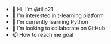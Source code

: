 - 👋 Hi, I’m @tillo21
- 👀 I’m interested in t-learning platform
- 🌱 I’m currently learning Python
- 💞️ I’m looking to collaborate on GitHub
- 📫 How to reach me goal

<!---
tillo21/tillo21 is a ✨ special ✨ repository because its `README.md` (this file) appears on your GitHub profile.
You can click the Preview link to take a look at your changes.
--->
